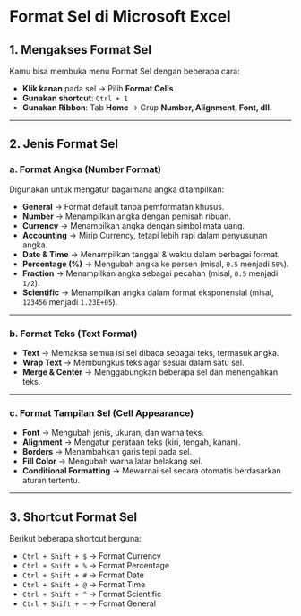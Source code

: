 # Format Sel di Microsoft Excel

## 1. Mengakses Format Sel
Kamu bisa membuka menu Format Sel dengan beberapa cara:
- **Klik kanan** pada sel → Pilih **Format Cells**
- **Gunakan shortcut**: `Ctrl + 1`
- **Gunakan Ribbon**: Tab **Home** → Grup **Number, Alignment, Font, dll.**

---

## 2. Jenis Format Sel

### a. Format Angka (Number Format)
Digunakan untuk mengatur bagaimana angka ditampilkan:
- **General** → Format default tanpa pemformatan khusus.
- **Number** → Menampilkan angka dengan pemisah ribuan.
- **Currency** → Menampilkan angka dengan simbol mata uang.
- **Accounting** → Mirip Currency, tetapi lebih rapi dalam penyusunan angka.
- **Date & Time** → Menampilkan tanggal & waktu dalam berbagai format.
- **Percentage (%)** → Mengubah angka ke persen (misal, `0.5` menjadi `50%`).
- **Fraction** → Menampilkan angka sebagai pecahan (misal, `0.5` menjadi `1/2`).
- **Scientific** → Menampilkan angka dalam format eksponensial (misal, `123456` menjadi `1.23E+05`).

---

### b. Format Teks (Text Format)
- **Text** → Memaksa semua isi sel dibaca sebagai teks, termasuk angka.
- **Wrap Text** → Membungkus teks agar sesuai dalam satu sel.
- **Merge & Center** → Menggabungkan beberapa sel dan menengahkan teks.

---

### c. Format Tampilan Sel (Cell Appearance)
- **Font** → Mengubah jenis, ukuran, dan warna teks.
- **Alignment** → Mengatur perataan teks (kiri, tengah, kanan).
- **Borders** → Menambahkan garis tepi pada sel.
- **Fill Color** → Mengubah warna latar belakang sel.
- **Conditional Formatting** → Mewarnai sel secara otomatis berdasarkan aturan tertentu.

---

## 3. Shortcut Format Sel
Berikut beberapa shortcut berguna:
- `Ctrl + Shift + $` → Format Currency
- `Ctrl + Shift + %` → Format Percentage
- `Ctrl + Shift + #` → Format Date
- `Ctrl + Shift + @` → Format Time
- `Ctrl + Shift + ^` → Format Scientific
- `Ctrl + Shift + ~` → Format General
